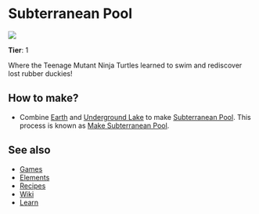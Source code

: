 # Subterranean Pool

![](/wiki/images/item.subterraneanpool.png)

**Tier**: 1

Where the Teenage Mutant Ninja Turtles learned to swim and rediscover lost rubber duckies!

## How to make?

* Combine [Earth](/wiki/elements/earth) and [Underground Lake](/wiki/elements/underground-lake) to make [Subterranean Pool](/wiki/elements/subterranean-pool). This process is known as [Make Subterranean Pool](/wiki/recipes/make-subterranean-pool).

## See also

* [Games](/wiki/games)
* [Elements](/wiki/elements)
* [Recipes](/wiki/recipes)
* [Wiki](/wiki/index)
* [Learn](/learn/index)